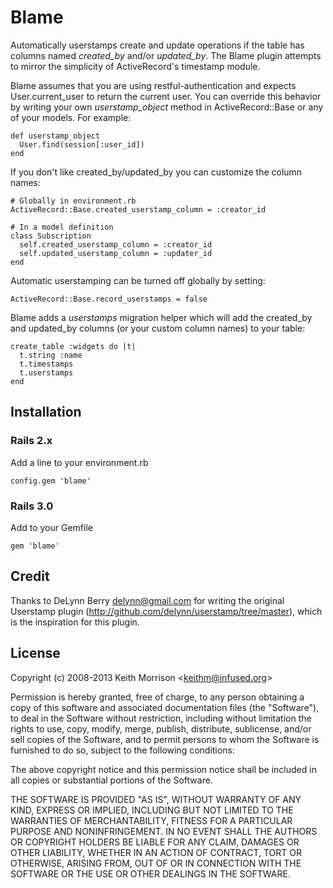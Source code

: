 # Blame

Automatically userstamps create and update operations if the table has columns named *created_by* and/or *updated_by*.
The Blame plugin attempts to mirror the simplicity of ActiveRecord's timestamp module.

Blame assumes that you are using restful-authentication and expects User.current_user to return the current user. You
can override this behavior by writing your own *userstamp_object* method in ActiveRecord::Base or any of your models. For example:

    def userstamp_object
      User.find(session[:user_id])
    end

If you don't like created_by/updated_by you can customize the column names:

    # Globally in environment.rb
    ActiveRecord::Base.created_userstamp_column = :creator_id

    # In a model definition
    class Subscription
      self.created_userstamp_column = :creator_id
      self.updated_userstamp_column = :updater_id
    end

Automatic userstamping can be turned off globally by setting:

    ActiveRecord::Base.record_userstamps = false

Blame adds a *userstamps* migration helper which will add the created_by and updated_by columns (or your custom column names) to your table:

    create_table :widgets do |t|
      t.string :name
      t.timestamps
      t.userstamps
    end


## Installation


### Rails 2.x

Add a line to your environment.rb

    config.gem 'blame'


### Rails 3.0

Add to your Gemfile

    gem 'blame'


## Credit

Thanks to DeLynn Berry <delynn@gmail.com> for writing the original Userstamp plugin
(http://github.com/delynn/userstamp/tree/master), which is the inspiration for this plugin.


## License

Copyright (c) 2008-2013 Keith Morrison <<keithm@infused.org>>

Permission is hereby granted, free of charge, to any person
obtaining a copy of this software and associated documentation
files (the "Software"), to deal in the Software without
restriction, including without limitation the rights to use,
copy, modify, merge, publish, distribute, sublicense, and/or sell
copies of the Software, and to permit persons to whom the
Software is furnished to do so, subject to the following
conditions:

The above copyright notice and this permission notice shall be
included in all copies or substantial portions of the Software.

THE SOFTWARE IS PROVIDED "AS IS", WITHOUT WARRANTY OF ANY KIND,
EXPRESS OR IMPLIED, INCLUDING BUT NOT LIMITED TO THE WARRANTIES
OF MERCHANTABILITY, FITNESS FOR A PARTICULAR PURPOSE AND
NONINFRINGEMENT. IN NO EVENT SHALL THE AUTHORS OR COPYRIGHT
HOLDERS BE LIABLE FOR ANY CLAIM, DAMAGES OR OTHER LIABILITY,
WHETHER IN AN ACTION OF CONTRACT, TORT OR OTHERWISE, ARISING
FROM, OUT OF OR IN CONNECTION WITH THE SOFTWARE OR THE USE OR
OTHER DEALINGS IN THE SOFTWARE.